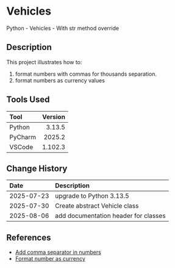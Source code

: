 # Vehicles
 Python - Vehicles - With str method override
## Description
This project illustrates how to:
1. format numbers with commas for thousands separation.
1. format numbers as currency values

## Tools Used

| Tool     | Version |
|:---------|--------:|
| Python   |  3.13.5 |
| PyCharm  |  2025.2 |
| VSCode   | 1.102.3 |

## Change History

| Date       | Description                          |
|:-----------|:-------------------------------------|
| 2025-07-23 | upgrade to Python 3.13.5             |
| 2025-07-30 | Create abstract Vehicle class        |
| 2025-08-06 | add documentation header for classes |

## References
* [Add comma separator in numbers](https://www.tutorialstonight.com/python-number-format#comma-separator)
* [Format number as currency](https://www.tutorialstonight.com/python-number-format#format-currency)

